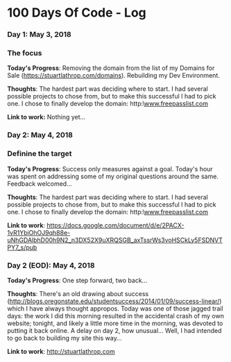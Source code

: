 # 100 Days Of Code - Log

### Day 1: May 3, 2018
### The focus

**Today's Progress**: Removing the domain from the list of my Domains for Sale (https://stuartlathrop.com/domains). Rebuilding my Dev Environment.

**Thoughts**: The hardest part was deciding where to start. I had several possible projects to chose from, but to make this successful I had to pick one. I chose to finally develop the domain: http:\\www.freepasslist.com

**Link to work:** Nothing yet...

### Day 2: May 4, 2018
### Definine the target
**Today's Progress**: Success only measures against a goal. Today's hour was spent on addressing some of my original questions around the same. Feedback welcomed...

**Thoughts**: The hardest part was deciding where to start. I had several possible projects to chose from, but to make this successful I had to pick one. I chose to finally develop the domain: http:\\www.freepasslist.com

**Link to work**: https://docs.google.com/document/d/e/2PACX-1vR1YbiOhOJ9qh88e-uNhGDAlbhD00h9N2_n3DX52X9uXRQSGB_axTssrWs3voHSCkLy5FSDNVTPY7_s/pub

### Day 2 (EOD): May 4, 2018
**Today's Progress**: One step forward, two back...

**Thoughts**: There's an old drawing about success (http://blogs.oregonstate.edu/studentsuccess/2014/01/09/success-linear/) which I have always thought appropos. Today was one of those jagged trail days: the work I did this morning resulted in the accidental crash of my own website; tonight, and likely a little more time in the morning, was devoted to putting it back online. A delay on day 2, how unusual... Well, I had intended to go back to building my site this way&hellip;

**Link to work**: http://stuartlathrop.com
